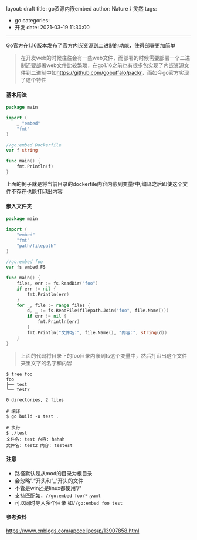 layout: draft
title: go资源内嵌embed
author: Nature丿灵然
tags: 
  - go
categories:
  - 开发
date: 2021-03-19 11:30:00
---
Go官方在1.16版本发布了官方内嵌资源到二进制的功能，使得部署更加简单

<!--more-->

> 在开发web的时候往往会有一些web文件，而部署的时候需要部署一个二进制还要部署web文件比较繁琐，在go1.16之前也有很多包实现了内嵌资源文件到二进制中如<https://github.com/gobuffalo/packr>，而如今go官方实现了这个特性

#### 基本用法

```go
package main

import (
	_ "embed"
	"fmt"
)

//go:embed Dockerfile
var f string

func main() {
	fmt.Println(f)
}
```

上面的例子就是将当前目录的dockerfile内容内嵌到变量f中,编译之后即使这个文件不存在也能打印出内容

#### 嵌入文件夹

```go
package main

import (
    "embed"
    "fmt"
    "path/filepath"
)

//go:embed foo
var fs embed.FS

func main() {
    files, err := fs.ReadDir("foo")
    if err != nil {
        fmt.Println(err)
    }
    for _, file := range files {
        d, _ := fs.ReadFile(filepath.Join("foo", file.Name()))
        if err != nil {
            fmt.Println(err)
        }
        fmt.Println("文件名:", file.Name(), "内容:", string(d))
    }
}
```

> 上面的代码将目录下的foo目录内嵌到fs这个变量中，然后打印出这个文件夹里文字的名字和内容

```shell
$ tree foo 
foo
├── test
└── test2

0 directories, 2 files

# 编译
$ go build -o test .

# 执行
$ ./test                
文件名: test 内容: hahah
文件名: test2 内容: testest
```

#### 注意

- 路径默认是从mod的目录为根目录
- 会忽略”.“开头和”_“开头的文件
- 不管是win还是linux都使用”/“
- 支持匹配如，`//go:embed foo/*.yaml`
- 可以同时导入多个目录 如`//go:embed foo test`

#### 参考资料

<https://www.cnblogs.com/apocelipes/p/13907858.html>
